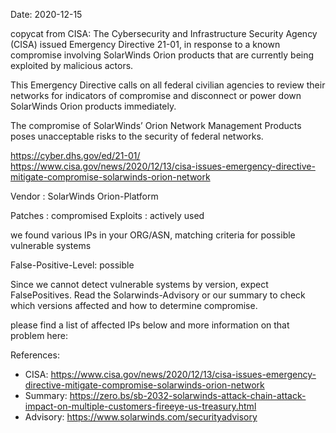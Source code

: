 Date: 2020-12-15


copycat from CISA:
The Cybersecurity and Infrastructure Security Agency (CISA) 
issued Emergency Directive 21-01, in response to a known compromise 
involving SolarWinds Orion products that are currently being exploited 
by malicious actors. 

This Emergency Directive calls on all federal civilian agencies to review 
their networks for indicators of compromise and disconnect or power down 
SolarWinds Orion products immediately.  

The compromise of SolarWinds’ Orion Network Management Products poses 
unacceptable risks to the security of federal networks.

https://cyber.dhs.gov/ed/21-01/
https://www.cisa.gov/news/2020/12/13/cisa-issues-emergency-directive-mitigate-compromise-solarwinds-orion-network



Vendor    : SolarWinds Orion-Platform

Patches   : compromised
Exploits  : actively used


we found various IPs in your ORG/ASN,
matching criteria for possible vulnerable systems


False-Positive-Level: possible

Since we cannot detect vulnerable systems by version,
expect FalsePositives. Read the Solarwinds-Advisory
or our summary to check which versions affected and 
how to determine compromise.



please find a list of affected IPs below
and more information on that problem here:

References:

- CISA: https://www.cisa.gov/news/2020/12/13/cisa-issues-emergency-directive-mitigate-compromise-solarwinds-orion-network
- Summary: https://zero.bs/sb-2032-solarwinds-attack-chain-attack-impact-on-multiple-customers-fireeye-us-treasury.html
- Advisory: https://www.solarwinds.com/securityadvisory



    
